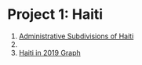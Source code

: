 # Project 1:  Haiti

1. [Administrative Subdivisions of Haiti](https://github.com/Vivian-Zhou-1027/workshop1/blob/master/hti.png)
2. 
3. [Haiti in 2019 Graph](https://github.com/Vivian-Zhou-1027/workshop1/blob/master/Haiti.png)
